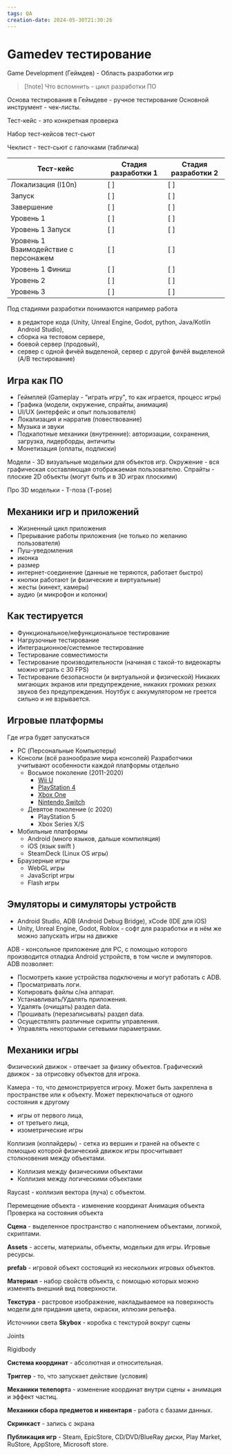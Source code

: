 ```yaml
---
tags: QA
creation-date: 2024-05-30T21:30:26
---
```

# Gamedev тестирование
Game Development (Геймдев) - Область разработки игр

> [!note] Что вспомнить - цикл разработки ПО

Основа тестирования в Геймдеве - ручное тестирование
Основной инструмент - чек-листы.

Тест-кейс - это конкретная проверка

Набор тест-кейсов тест-сьют

Чеклист - тест-сьют с галочками (табличка)

| Тест-кейс | Стадия разработки 1 | Стадия разработки 2 |
| --- | --- | --- |
| Локализация (l10n) | [ ] | [ ] |
| Запуск | [ ] | [ ] |
| Завершение | [ ] | [ ] |
| Уровень 1 | [ ] | [ ] |
| Уровень 1 Запуск | [ ] | [ ] |
| Уровень 1 Взаимодействие с персонажем | [ ] | [ ] |
| Уровень 1 Финиш | [ ] | [ ] |
| Уровень 2 | [ ] | [ ] |
| Уровень 3 | [ ] | [ ] |
 
 Под стадиями разработки понимаются например работа 
 - в редакторе кода (Unity, Unreal Engine, Godot, python, Java/Kotlin Android Studio), 
 - сборка на тестовом сервере, 
 - боевой сервер (продовый), 
 - сервер с одной фичёй выделеной, сервер с другой фичёй выделеной  (A/B тестирование)

 ## Игра как ПО
 - Геймплей (Gameplay - "играть игру", то как играется, процесс игры)
 - Графика (модели, окружение, спрайты, анимация)
 - UI/UX (интерфейс и опыт пользователя)
 - Локализация и нарратив (повествование)
 - Музыка и звуки
 - Подкапотные механики (внутренние): авторизации, сохранения, загрузка, лидерборды, античиты
 - Монетизация (оплаты, подписки)

Модели - 3D визуальные модельки для объектов игр.
Окружение - вся графическая составляющая отображаемая пользователю. 
Спрайты - плоские 2D объекты (могут быть и в 3D играх плоскими)

Про 3D модельки - T-поза (T-pose)

## Механики игр и приложений
- Жизненный цикл приложения
- Прерывание работы приложения (не только по желанию пользователя)
- Пуш-уведомления
- иконка
- размер
- интернет-соединение (данные не теряются, работает быстро)
- кнопки работают (и физические и виртуальные)
- жесты (кинект, камеры)
- аудио (и микрофон и колонки)

## Как тестируется
- Функциональное/нефункциональное тестирование
- Нагрузочные тестирование 
- Интеграционное/системное тестирование
- Тестирование совместимости
- Тестирование производительности (начиная с такой-то видеокарты можно играть с 30 FPS)
- Тестирование безопасности (и виртуальной и физической) Никаких мигающих экранов или предупреждение, никаких громких резких звуков без предупреждения. Ноутбук с аккумулятором не греется сильно и не взрывается. 

## Игровые платформы
Где игра будет запускаться

- PC (Персональные Компьютеры)
- Консоли (всё разнообразие мира консолей) Разработчики учитывают особенности каждой платформы отдельно
	- Восьмое поколение (2011-2020)
		- [Wii U](https://ru.wikipedia.org/wiki/Wii_U)
		- [PlayStation 4](https://ru.wikipedia.org/wiki/PlayStation_4)
		- [Xbox One](https://ru.wikipedia.org/wiki/Xbox_One)
		- [Nintendo Switch](https://ru.wikipedia.org/wiki/Nintendo_Switch "Nintendo Switch")
	- Девятое поколение (с 2020)
		- PlayStation 5
		- Xbox Series X/S
- Мобильные платформы
	- Android (много языков, дальше компиляция)
	- iOS (язык swift )
	- SteamDeck (Linux OS игры)
- Браузерные игры
	- WebGL игры
	- JavaScript игры
	- Flash игры

## Эмуляторы и симуляторы устройств
- Android Studio, ADB (Android Debug Bridge), xCode (IDE для iOS)
- Unity, Unreal Engine, Godot, Roblox - софт для разработки и в нём же можно запускать игры на движке



ADB - консольное приложение для PC, с помощью которого производится отладка Android устройств, в том числе и эмуляторов.
ADB позволяет:
- Посмотреть какие устройства подключены и могут работать с ADB.
- Просматривать логи.
- Копировать файлы с/на аппарат.
- Устанавливать/Удалять приложения.
- Удалять (очищать) раздел data.
- Прошивать (перезаписывать) раздел data.
- Осуществлять различные скрипты управления.
- Управлять некоторыми сетевыми параметрами.



## Механики игры
Физический движок - отвечает за физику объектов. 
Графический движок - за отрисовку объектов для игрока.

Камера - то, что демонстрируется игроку. Может быть закреплена в пространстве или к объекту. Может переключаться от одного состояния к другому
- игры от первого лица, 
- от третьего лица, 
- изометрические игры

Коллизия (коллайдеры) - сетка из вершин и граней на объекте с помощью которой физический движок игры просчитывает столкновения между объектами. 
- Коллизия между физическими объектами
- Коллизия между логическими объектами

Raycast - коллизия вектора (луча) с объектом. 

Перемещение объекта - изменение координат
Анимация объекта
Проверка на состояния объекта



**Сцена** - выделенное пространство с наполнением объектами, логикой, скриптами. 

**Assets** - ассеты, материалы, объекты, модельки для игры. Игровые ресурсы.

**prefab** - игровой объект состоящий из нескольких игровых объектов. 

**Материал** - набор свойств объекта, с помощью которых можно изменять внешний вид поверхности.

**Текстура** - растровое изображение, накладываемое на поверхность модели для придания цвета, окраски, иллюзии рельефа.

Источники света 
**Skybox** - коробка с текстурой вокруг сцены

Joints 

Rigidbody

**Система координат** - абсолютная и относительная. 

**Триггер** - то, что запускает действие (условия)

**Механики телепорт**а - изменение координат внутри сцены + анимация и эффект частиц. 

**Механики сбора предметов и инвентаря** - работа с базами данных. 

**Скринкаст** - запись с экрана

**Публикация игр** - Steam, EpicStore, CD/DVD/BlueRay диски, Play Market, RuStore, AppStore, Microsoft store. 

